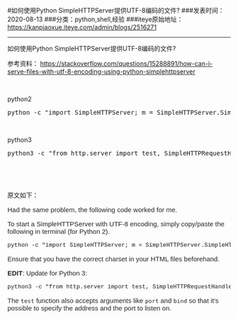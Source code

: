 #如何使用Python SimpleHTTPServer提供UTF-8编码的文件?
###发表时间：2020-08-13
###分类：python,shell,经验
###iteye原始地址：<a href="https://kanpiaoxue.iteye.com/admin/blogs/2516271" target="_blank">https://kanpiaoxue.iteye.com/admin/blogs/2516271</a>

---

<div class="iteye-blog-content-contain" style="font-size: 14px;"> 
 <p>如何使用Python SimpleHTTPServer提供UTF-8编码的文件?</p> 
 <p>参考资料：&nbsp;<a href="https://stackoverflow.com/questions/15288891/how-can-i-serve-files-with-utf-8-encoding-using-python-simplehttpserver">https://stackoverflow.com/questions/15288891/how-can-i-serve-files-with-utf-8-encoding-using-python-simplehttpserver</a></p> 
 <p>&nbsp;</p> 
 <p>python2</p> 
 <pre name="code" class="python">python -c "import SimpleHTTPServer; m = SimpleHTTPServer.SimpleHTTPRequestHandler.extensions_map; m[''] = 'text/plain'; m.update(dict([(k, v + ';charset=UTF-8') for k, v in m.items()])); SimpleHTTPServer.test();" 8001</pre> 
 <p>&nbsp;</p> 
 <p>python3</p> 
 <pre name="code" class="python">python3 -c "from http.server import test, SimpleHTTPRequestHandler as RH; RH.extensions_map={k:v+';charset=UTF-8' for k,v in RH.extensions_map.items()}; test(RH,port=8002)"</pre> 
 <p>&nbsp;</p> 
 <p>&nbsp;</p> 
 <p>原文如下：&nbsp;</p> 
 <p style="margin-bottom: 1em; border: 0px; line-height: inherit; font-family: Arial, 'Helvetica Neue', Helvetica, sans-serif; font-size: 15px; vertical-align: baseline; clear: both; color: #242729;">Had the same problem, the following code worked for me.</p> 
 <p style="margin-bottom: 1em; border: 0px; line-height: inherit; font-family: Arial, 'Helvetica Neue', Helvetica, sans-serif; font-size: 15px; vertical-align: baseline; clear: both; color: #242729;">To start a SimpleHTTPServer with UTF-8 encoding, simply copy/paste the following in terminal (for Python 2).</p> 
 <pre class="lang-py prettyprint prettyprinted"><code style="margin: 0px; padding: 0px; border: 0px; font-style: inherit; font-variant: inherit; font-weight: inherit; line-height: inherit; font-family: Consolas, Menlo, Monaco, 'Lucida Console', 'Liberation Mono', 'DejaVu Sans Mono', 'Bitstream Vera Sans Mono', 'Courier New', monospace, sans-serif; font-size: 13px; vertical-align: baseline; background-color: transparent; white-space: inherit;"><span class="pln">python </span><span class="pun">-</span><span class="pln">c </span><span class="str">"import SimpleHTTPServer; m = SimpleHTTPServer.SimpleHTTPRequestHandler.extensions_map; m[''] = 'text/plain'; m.update(dict([(k, v + ';charset=UTF-8') for k, v in m.items()])); SimpleHTTPServer.test();"</span></code></pre> 
 <p style="margin-bottom: 1em; border: 0px; line-height: inherit; font-family: Arial, 'Helvetica Neue', Helvetica, sans-serif; font-size: 15px; vertical-align: baseline; clear: both; color: #242729;">Ensure that you have the correct charset in your HTML files beforehand.</p> 
 <p style="margin-bottom: 1em; border: 0px; line-height: inherit; font-family: Arial, 'Helvetica Neue', Helvetica, sans-serif; font-size: 15px; vertical-align: baseline; clear: both; color: #242729;"><strong style="margin: 0px; padding: 0px; border: 0px; font-style: inherit; font-variant: inherit; line-height: inherit; font-family: inherit; vertical-align: baseline;">EDIT</strong>: Update for Python 3:</p> 
 <pre class="lang-py prettyprint prettyprinted"><code style="margin: 0px; padding: 0px; border: 0px; font-style: inherit; font-variant: inherit; font-weight: inherit; line-height: inherit; font-family: Consolas, Menlo, Monaco, 'Lucida Console', 'Liberation Mono', 'DejaVu Sans Mono', 'Bitstream Vera Sans Mono', 'Courier New', monospace, sans-serif; font-size: 13px; vertical-align: baseline; background-color: transparent; white-space: inherit;"><span class="pln">python3 </span><span class="pun">-</span><span class="pln">c </span><span class="str">"from http.server import test, SimpleHTTPRequestHandler as RH; RH.extensions_map={k:v+';charset=UTF-8' for k,v in RH.extensions_map.items()}; test(RH)"</span></code></pre> 
 <p style="margin-bottom: 1em; border: 0px; line-height: inherit; font-family: Arial, 'Helvetica Neue', Helvetica, sans-serif; font-size: 15px; vertical-align: baseline; clear: both; color: #242729;">The&nbsp;<code>test</code>&nbsp;function also accepts arguments like&nbsp;<code>port</code>&nbsp;and&nbsp;<code>bind</code>&nbsp;so that it's possible to specify the address and the port to listen on.</p> 
 <p>&nbsp;</p> 
</div>